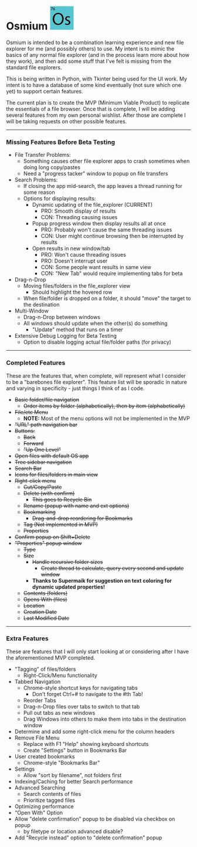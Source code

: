 # Osmium ![alt text](https://github.com/bussierem/Osmium/blob/master/resources/icons/osmium.png "Osmium Logo")

Osmium is intended to be a combination learning experience and new file explorer for me (and possibly others) to use.  My intent is to mimic the basics of any normal file explorer (and in the process learn more about how they work), and then add some stuff that I've felt is missing from the standard file explorers.

This is being written in Python, with Tkinter being used for the UI work.  My intent is to have a database of some kind eventually (not sure which one yet) to support certain features.

The current plan is to create the MVP (Minimum Viable Product) to replicate the essentials of a file browser.  Once that is complete, I will be adding several features from my own personal wishlist.  After those are complete I will be taking requests on other possible features.

---

### Missing Features Before Beta Testing
  - File Transfer Problems:
    - Something causes other file explorer apps to crash sometimes when doing long copy/pastes
    - Need a "progress tacker" window to popup on file transfers
  - Search Problems:
    - If closing the app mid-search, the app leaves a thread running for some reason
    - Options for displaying results:
        - Dynamic updating of the file_explorer (CURRENT)
            - PRO:  Smooth display of results
            - CON:  Threading causing issues
        - Popup progress window then display results all at once
            - PRO:  Probably won't cause the same threading issues
            - CON:  User might continue browsing then be interrupted by results
        - Open results in new window/tab
            - PRO:  Won't cause threading issues
            - PRO:  Doesn't interrupt user
            - CON:  Some people want results in same view
            - CON:  "New Tab" would require implementing tabs for beta
  - Drag-n-Drop
    - Moving files/folders in the file_explorer view
        - Should highlight the hovered row
    - When file/folder is dropped on a folder, it should "move" the target to the destination
  - Multi-Window
    - Drag-n-Drop between windows
    - All windows should update when the other(s) do something
        - "Update" method that runs on a timer
  - Extensive Debug Logging for Beta Testing
    - Option to disable logging actual file/folder paths (for privacy)

---

### Completed Features

These are the features that, when complete, will represent what I consider to be a "barebones file explorer".  This feature list will be sporadic in nature and varying in specificity - just things I think of as I code.
  - ~~Basic folder/file navigation~~
    - ~~Order items by folder (alphabetically), then by item (alphabetically)~~
  - ~~File/etc Menu~~
    - **NOTE:** Most of the menu options will not be implemented in the MVP
  - ~~"URL" path navigation bar~~
  - ~~Buttons:~~
    - ~~Back~~
    - ~~Forward~~
    - ~~"Up One Level"~~
  - ~~Open files with default OS app~~
  - ~~Tree sidebar navigation~~
  - ~~Search Bar~~
  - ~~Icons for files/folders in main view~~
  - ~~Right-click menu~~
    - ~~Cut/Copy/Paste~~
    - ~~Delete (with confirm)~~
        - ~~This goes to Recycle Bin~~
    - ~~Rename (popup with name and ext options)~~
    - ~~Bookmarking~~
        - ~~Drag-and-drop reordering for Bookmarks~~
    - ~~Tag (Not implemented in MVP)~~
    - ~~Properties~~
  - ~~Confirm popup on Shift+Delete~~
  - ~~"Properties" popup window~~
    - ~~Type~~
    - ~~Size~~
        - ~~Handle recursive folder sizes~~
            - ~~Create thread to calculate, query every second and update window~~
        - **Thanks to Supermaik for suggestion on text coloring for dynamic updated properties!**
    - ~~Contents (folders)~~
    - ~~Opens With (files)~~
    - ~~Location~~
    - ~~Creation Date~~
    - ~~Last Modified Date~~

---

### Extra Features
These are features that I will only start looking at or considering after I have the aforementioned MVP completed.
  - "Tagging" of files/folders
    - Right-Click/Menu functionality
  - Tabbed Navigation
    - Chrome-style shortcut keys for navigating tabs
        - Don't forget Ctrl+# to navigate to the #th Tab!
    - Reorder Tabs
    - Drag-n-Drop files over tabs to switch to that tab
    - Pull out tabs as new windows
    - Drag Windows into others to make them into tabs in the destination window
  - Determine and add some right-click menu for the column headers
  - Remove File Menu
    - Replace with F1 "Help" showing keyboard shortcuts
    - Create "Settings" button in Bookmarks Bar
  - User created bookmarks
    - Chrome-style "Bookmarks Bar"
  - Settings
    - Allow "sort by filename", not folders first
  - Indexing/Caching for better Search performance
  - Advanced Searching
    - Search contents of files
    - Prioritize tagged files
  - Optimizing performance
  - "Open With" Option
  - Allow "delete confirmation" popup to be disabled via checkbox on popup
    - by filetype or location advanced disable?
  - Add "Recycle instead" option to "delete confirmation" popup
